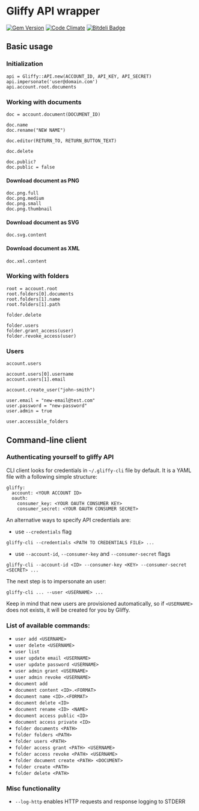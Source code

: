 Gliffy API wrapper
==================

[![Gem Version](https://badge.fury.io/rb/gliffy.png)](http://badge.fury.io/rb/gliffy)
[![Code Climate](https://codeclimate.com/github/bkon/gliffy.png)](https://codeclimate.com/github/bkon/gliffy)
[![Bitdeli Badge](https://d2weczhvl823v0.cloudfront.net/bkon/gliffy/trend.png)](https://bitdeli.com/free "Bitdeli Badge")

Basic usage
-----------

### Initialization

    api = Gliffy::API.new(ACCOUNT_ID, API_KEY, API_SECRET)
    api.impersonate('user@domain.com')
    api.account.root.documents

### Working with documents

    doc = account.document(DOCUMENT_ID)

    doc.name
    doc.rename("NEW NAME")

    doc.editor(RETURN_TO, RETURN_BUTTON_TEXT)

    doc.delete

    doc.public?
    doc.public = false

#### Download document as PNG

    doc.png.full
    doc.png.medium
    doc.png.small
    doc.png.thumbnail

#### Download document as SVG

    doc.svg.content

#### Download document as XML

    doc.xml.content

### Working with folders

    root = account.root
    root.folders[0].documents
    root.folders[1].name
    root.folders[1].path

    folder.delete

    folder.users
    folder.grant_access(user)
    folder.revoke_access(user)

### Users

    account.users

    account.users[0].username
    account.users[1].email

    account.create_user("john-smith")

    user.email = "new-email@test.com"
    user.password = "new-password"
    user.admin = true

    user.accessible_folders

Command-line client
-------------------

### Authenticating yourself to gliffy API

CLI client looks for credentials in `~/.gliffy-cli` file by default. It is
a YAML file with a following simple structure:

    gliffy:
      account: <YOUR ACCOUNT ID>
      oauth:
        consumer_key: <YOUR OAUTH CONSUMER KEY>
        consumer_secret: <YOUR OAUTH CONSUMER SECRET>

An alternative ways to specify API credentials are:
* use `--credentials` flag
```
gliffy-cli --credentials <PATH TO CREDENTIALS FILE> ...
```
* use `--account-id`, `--consumer-key` and `--consumer-secret` flags
```
gliffy-cli --account-id <ID> --consumer-key <KEY> --consumer-secret <SECRET> ...
```

The next step is to impersonate an user:

```
gliffy-cli ... --user <USERNAME> ...
```

Keep in mind that new users are provisioned automatically, so if
`<USERNAME>` does not exists, it will be created for you by Gliffy.

### List of available commands:

* `user add <USERNAME>`
* `user delete <USERNAME>`
* `user list`
* `user update email <USERNAME>`
* `user update password <USERNAME>`
* `user admin grant <USERNAME>`
* `user admin revoke <USERNAME>`
* `document add`
* `document content <ID>.<FORMAT>`
* `document name <ID>.<FORMAT>`
* `document delete <ID>`
* `document rename <ID> <NAME>`
* `document access public <ID>`
* `document access private <ID>`
* `folder documents <PATH>`
* `folder folders <PATH>`
* `folder users <PATH>`
* `folder access grant <PATH> <USERNAME>`
* `folder access revoke <PATH> <USERNAME>`
* `folder document create <PATH> <DOCUMENT>`
* `folder create <PATH>`
* `folder delete <PATH>`

### Misc functionality

* `--log-http` enables HTTP requests and response logging to STDERR
